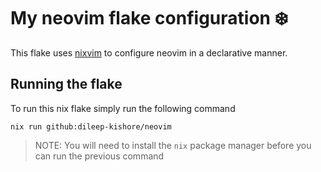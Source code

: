 # My neovim flake configuration ❄️

This flake uses [nixvim](https://github.com/nix-community/nixvim) to configure neovim in a declarative manner.

## Running the flake

To run this nix flake simply run the following command

```
nix run github:dileep-kishore/neovim
```

> NOTE:
> You will need to install the `nix` package manager before you can run the previous command

